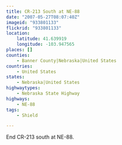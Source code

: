 ```yaml
---
title: CR-213 South at NE-88
date: "2007-05-27T08:07:40Z"
imageid: "933801133"
flickrid: "933801133"
location:
    latitude: 41.639919
    longitude: -103.947565
places: []
counties:
    - Banner County|Nebraska|United States
countries:
    - United States
states:
    - Nebraska|United States
highwaytypes:
    - Nebraska State Highway
highways:
    - NE-88
tags:
    - Shield

---
```

End CR-213 south at NE-88.